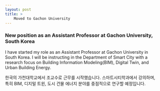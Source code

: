 ```yaml
---
layout: post
title: >
    Moved to Gachon University
---
```


### New position as an Assistant Professor at Gachon University, South Korea

I have started my role as an Assistant Professor at Gachon University in South Korea. I will be instructing in the Department of Smart City with a research focus on Building Information Modeling(BIM), Digital Twin, and Urban Building Energy.

한국의 가천대학교에서 조교수로 근무를 시작했습니다. 스마트시티학과에서 강의하며, 특히 BIM, 디지털 트윈, 도시 건물 에너지 분야를 중점적으로 연구할 예정입니다.
